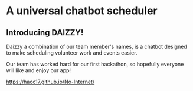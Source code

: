# A universal chatbot scheduler

## Introducing DAIZZY!
Daizzy a combination of our team member's names, is a chatbot designed to make scheduling volunteer work and events easier.

Our team has worked hard for our first hackathon, so hopefully everyone will like and enjoy our app!

https://hacc17.github.io/No-Internet/
